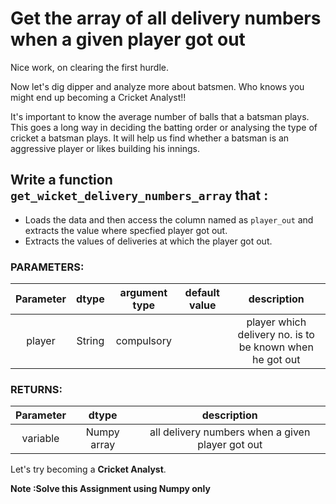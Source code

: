 # Get the array of all delivery numbers when a given player got out

Nice work, on clearing the first hurdle.

Now let's dig dipper and analyze more about batsmen.
Who knows you might end up becoming a Cricket Analyst!!

It's important to know the average number of balls that a batsman plays.
This goes a long way in deciding the batting order or analysing the type of cricket a batsman plays.
It will help us find whether a batsman is an aggressive player or likes building his innings.
 
## Write a function `get_wicket_delivery_numbers_array` that :
- Loads the data and then access the column named as `player_out` and extracts the value where specfied player got out.
- Extracts the values of deliveries at which the player got out.


### PARAMETERS:
| Parameter | dtype | argument type | default value | description |
| :---: | :---: | :---: | :---: | :---: |
| player | String | compulsory |  | player which delivery no. is to be known when he got out|

### RETURNS:
| Parameter | dtype  | description |
| :---: | :---: |:---: |
| variable | Numpy array |  all delivery numbers when a given player got out |

Let's try becoming a **Cricket Analyst**.

**Note :Solve this Assignment using Numpy only**
